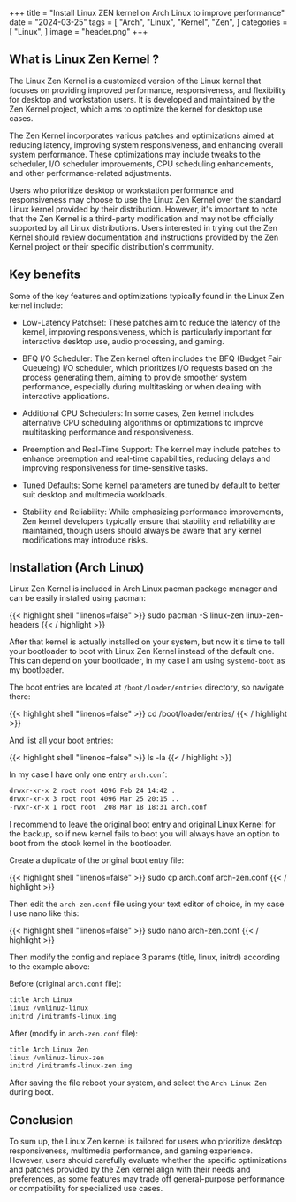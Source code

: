 +++
title = "Install Linux ZEN kernel on Arch Linux to improve performance"
date = "2024-03-25"
tags = [
    "Arch",
    "Linux",
    "Kernel",
    "Zen",
]
categories = [
    "Linux",
]
image = "header.png"
+++

## What is Linux Zen Kernel ?

The Linux Zen Kernel is a customized version of the Linux kernel that focuses on providing improved performance, responsiveness, and flexibility for desktop and workstation users. It is developed and maintained by the Zen Kernel project, which aims to optimize the kernel for desktop use cases.

The Zen Kernel incorporates various patches and optimizations aimed at reducing latency, improving system responsiveness, and enhancing overall system performance. These optimizations may include tweaks to the scheduler, I/O scheduler improvements, CPU scheduling enhancements, and other performance-related adjustments.

Users who prioritize desktop or workstation performance and responsiveness may choose to use the Linux Zen Kernel over the standard Linux kernel provided by their distribution. However, it's important to note that the Zen Kernel is a third-party modification and may not be officially supported by all Linux distributions. Users interested in trying out the Zen Kernel should review documentation and instructions provided by the Zen Kernel project or their specific distribution's community.

## Key benefits

Some of the key features and optimizations typically found in the Linux Zen kernel include:

- Low-Latency Patchset: These patches aim to reduce the latency of the kernel, improving responsiveness, which is particularly important for interactive desktop use, audio processing, and gaming.

- BFQ I/O Scheduler: The Zen kernel often includes the BFQ (Budget Fair Queueing) I/O scheduler, which prioritizes I/O requests based on the process generating them, aiming to provide smoother system performance, especially during multitasking or when dealing with interactive applications.

- Additional CPU Schedulers: In some cases, Zen kernel includes alternative CPU scheduling algorithms or optimizations to improve multitasking performance and responsiveness.

- Preemption and Real-Time Support: The kernel may include patches to enhance preemption and real-time capabilities, reducing delays and improving responsiveness for time-sensitive tasks.

- Tuned Defaults: Some kernel parameters are tuned by default to better suit desktop and multimedia workloads.

- Stability and Reliability: While emphasizing performance improvements, Zen kernel developers typically ensure that stability and reliability are maintained, though users should always be aware that any kernel modifications may introduce risks.

## Installation (Arch Linux)

Linux Zen Kernel is included in Arch Linux pacman package manager and can be easily installed using pacman:

{{< highlight shell "linenos=false" >}}
sudo pacman -S linux-zen linux-zen-headers
{{< / highlight >}}

After that kernel is actually installed on your system, but now it's time to tell your bootloader to boot with Linux Zen Kernel instead of the default one. This can depend on your bootloader, in my case I am using `systemd-boot` as my bootloader.

The boot entries are located at `/boot/loader/entries` directory, so navigate there:

{{< highlight shell "linenos=false" >}}
cd /boot/loader/entries/
{{< / highlight >}}

And list all your boot entries:

{{< highlight shell "linenos=false" >}}
ls -la
{{< / highlight >}}

In my case I have only one entry `arch.conf`:

```bash
drwxr-xr-x 2 root root 4096 Feb 24 14:42 .
drwxr-xr-x 3 root root 4096 Mar 25 20:15 ..
-rwxr-xr-x 1 root root  208 Mar 18 18:31 arch.conf
```

I recommend to leave the original boot entry and original Linux Kernel for the backup, so if new kernel fails to boot you will always have an option to boot from the stock kernel in the bootloader.

Create a duplicate of the original boot entry file:

{{< highlight shell "linenos=false" >}}
sudo cp arch.conf arch-zen.conf
{{< / highlight >}}

Then edit the `arch-zen.conf` file using your text editor of choice, in my case I use nano like this:

{{< highlight shell "linenos=false" >}}
sudo nano arch-zen.conf
{{< / highlight >}}

Then modify the config and replace 3 params (title, linux, initrd) according to the example above:

Before (original `arch.conf` file):

```bash
title Arch Linux
linux /vmlinuz-linux
initrd /initramfs-linux.img
```

After (modify in `arch-zen.conf` file):

```bash
title Arch Linux Zen
linux /vmlinuz-linux-zen
initrd /initramfs-linux-zen.img
```

After saving the file reboot your system, and select the `Arch Linux Zen` during boot.

## Conclusion

To sum up, the Linux Zen kernel is tailored for users who prioritize desktop responsiveness, multimedia performance, and gaming experience. However, users should carefully evaluate whether the specific optimizations and patches provided by the Zen kernel align with their needs and preferences, as some features may trade off general-purpose performance or compatibility for specialized use cases.
